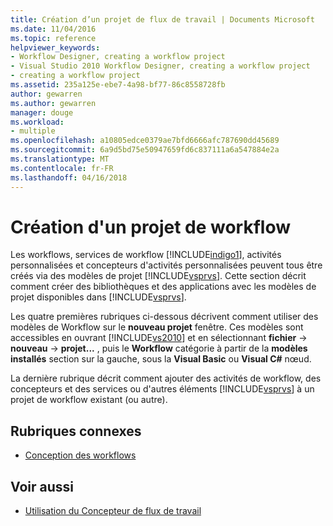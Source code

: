 ```yaml
---
title: Création d’un projet de flux de travail | Documents Microsoft
ms.date: 11/04/2016
ms.topic: reference
helpviewer_keywords:
- Workflow Designer, creating a workflow project
- Visual Studio 2010 Workflow Designer, creating a workflow project
- creating a workflow project
ms.assetid: 235a125e-ebe7-4a98-bf77-86c8558728fb
author: gewarren
ms.author: gewarren
manager: douge
ms.workload:
- multiple
ms.openlocfilehash: a10805edce0379ae7bfd6666afc787690dd45689
ms.sourcegitcommit: 6a9d5bd75e50947659fd6c837111a6a547884e2a
ms.translationtype: MT
ms.contentlocale: fr-FR
ms.lasthandoff: 04/16/2018
---
```

# <a name="creating-a-workflow-project"></a>Création d'un projet de workflow

Les workflows, services de workflow [!INCLUDE[indigo1](../workflow-designer/includes/indigo1_md.md)], activités personnalisées et concepteurs d'activités personnalisées peuvent tous être créés via des modèles de projet [!INCLUDE[vsprvs](../code-quality/includes/vsprvs_md.md)]. Cette section décrit comment créer des bibliothèques et des applications avec les modèles de projet disponibles dans [!INCLUDE[vsprvs](../code-quality/includes/vsprvs_md.md)].

Les quatre premières rubriques ci-dessous décrivent comment utiliser des modèles de Workflow sur le **nouveau projet** fenêtre. Ces modèles sont accessibles en ouvrant [!INCLUDE[vs2010](../misc/includes/vs2010_md.md)] et en sélectionnant **fichier** -> **nouveau** -> **projet...** , puis le **Workflow** catégorie à partir de la **modèles installés** section sur la gauche, sous la **Visual Basic** ou **Visual C#** nœud.

La dernière rubrique décrit comment ajouter des activités de workflow, des concepteurs et des services ou d'autres éléments [!INCLUDE[vsprvs](../code-quality/includes/vsprvs_md.md)] à un projet de workflow existant (ou autre).

## <a name="related-sections"></a>Rubriques connexes

- [Conception des workflows](/dotnet/framework/windows-workflow-foundation/designing-workflows)

## <a name="see-also"></a>Voir aussi

- [Utilisation du Concepteur de flux de travail](../workflow-designer/using-the-workflow-designer.md)
